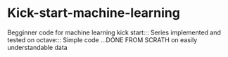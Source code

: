 # Kick-start-machine-learning
Begginner code for machine learning kick start:::
Series implemented and tested on octave:::
Simple code ...DONE FROM SCRATH on easily understandable data
